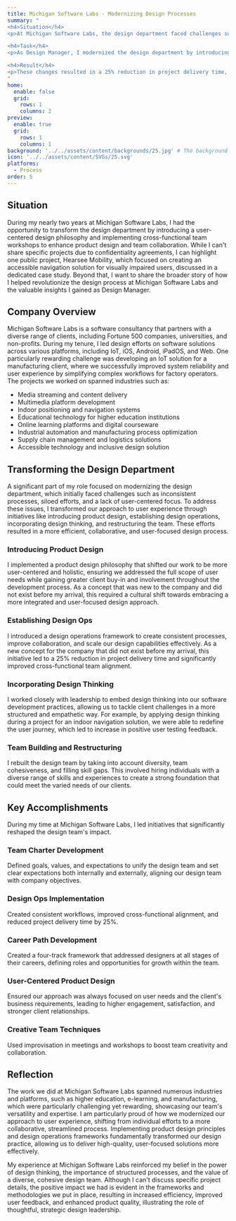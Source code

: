 ```yaml
---
title: Michigan Software Labs - Modernizing Design Processes
summary: "
<h4>Situation</h4>
<p>At Michigan Software Labs, the design department faced challenges such as inconsistent processes, a lack of user-centered focus, and siloed efforts.</p>

<h4>Task</h4>
<p>As Design Manager, I modernized the design department by introducing user-centered product design, establishing design operations, incorporating design thinking, and restructuring the team. These initiatives aimed to unify the team, improve client engagement, and streamline our approach to design.</p>

<h4>Result</h4>  
<p>These changes resulted in a 25% reduction in project delivery time, improved cross-functional team alignment, higher engagement with clients, and a more efficient, collaborative, and user-focused design process.</p>
"
home:
  enable: false
  grid:
    rows: 1
    columns: 2
preview:
  enable: true
  grid:
    rows: 1
    columns: 1
background: '../../assets/content/backgrounds/25.jpg' # The background image used for preview cards
icon: '../../assets/content/SVGs/25.svg'
platforms:
  - Process
order: 5
---
```

## Situation
During my nearly two years at Michigan Software Labs, I had the opportunity to transform the design department by introducing a user-centered design philosophy and implementing cross-functional team workshops to enhance product design and team collaboration. While I can't share specific projects due to confidentiality agreements, I can highlight one public project, Hearsee Mobility, which focused on creating an accessible navigation solution for visually impaired users, discussed in a dedicated case study. Beyond that, I want to share the broader story of how I helped revolutionize the design process at Michigan Software Labs and the valuable insights I gained as Design Manager.
## Company Overview
Michigan Software Labs is a software consultancy that partners with a diverse range of clients, including Fortune 500 companies, universities, and non-profits. During my tenure, I led design efforts on software solutions across various platforms, including IoT, iOS, Android, iPadOS, and Web. One particularly rewarding challenge was developing an IoT solution for a manufacturing client, where we successfully improved system reliability and user experience by simplifying complex workflows for factory operators. The projects we worked on spanned industries such as:
- Media streaming and content delivery
- Multimedia platform development
- Indoor positioning and navigation systems
- Educational technology for higher education institutions
- Online learning platforms and digital courseware
- Industrial automation and manufacturing process optimization
- Supply chain management and logistics solutions
- Accessible technology and inclusive design solution
## Transforming the Design Department
A significant part of my role focused on modernizing the design department, which initially faced challenges such as inconsistent processes, siloed efforts, and a lack of user-centered focus. To address these issues, I transformed our approach to user experience through initiatives like introducing product design, establishing design operations, incorporating design thinking, and restructuring the team. These efforts resulted in a more efficient, collaborative, and user-focused design process.
### Introducing Product Design
I implemented a product design philosophy that shifted our work to be more user-centered and holistic, ensuring we addressed the full scope of user needs while gaining greater client buy-in and involvement throughout the development process. As a concept that was new to the company and did not exist before my arrival, this required a cultural shift towards embracing a more integrated and user-focused design approach.
### Establishing Design Ops
I introduced a design operations framework to create consistent processes, improve collaboration, and scale our design capabilities effectively. As a new concept for the company that did not exist before my arrival, this initiative led to a 25% reduction in project delivery time and significantly improved cross-functional team alignment.
### Incorporating Design Thinking
I worked closely with leadership to embed design thinking into our software development practices, allowing us to tackle client challenges in a more structured and empathetic way. For example, by applying design thinking during a project for an indoor navigation solution, we were able to redefine the user journey, which led to increase in positive user testing feedback.
### Team Building and Restructuring
I rebuilt the design team by taking into account diversity, team cohesiveness, and filling skill gaps. This involved hiring individuals with a diverse range of skills and experiences to create a strong foundation that could meet the varied needs of our clients.
## Key Accomplishments
During my time at Michigan Software Labs, I led initiatives that significantly reshaped the design team's impact.
### Team Charter Development
Defined goals, values, and expectations to unify the design team and set clear expectations both internally and externally, aligning our design team with company objectives.
### Design Ops Implementation
Created consistent workflows, improved cross-functional alignment, and reduced project delivery time by 25%.
### Career Path Development
Created a four-track framework that addressed designers at all stages of their careers, defining roles and opportunities for growth within the team.
### User-Centered Product Design
Ensured our approach was always focused on user needs and the client's business requirements, leading to higher engagement, satisfaction, and stronger client relationships.
### Creative Team Techniques
Used improvisation in meetings and workshops to boost team creativity and collaboration.
## Reflection
The work we did at Michigan Software Labs spanned numerous industries and platforms, such as higher education, e-learning, and manufacturing, which were particularly challenging yet rewarding, showcasing our team's versatility and expertise. I am particularly proud of how we modernized our approach to user experience, shifting from individual efforts to a more collaborative, streamlined process. Implementing product design principles and design operations frameworks fundamentally transformed our design practice, allowing us to deliver high-quality, user-focused solutions more effectively.

My experience at Michigan Software Labs reinforced my belief in the power of design thinking, the importance of structured processes, and the value of a diverse, cohesive design team. Although I can't discuss specific project details, the positive impact we had is evident in the frameworks and methodologies we put in place, resulting in increased efficiency, improved user feedback, and enhanced product quality, illustrating the role of thoughtful, strategic design leadership.